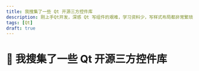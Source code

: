 ```yaml
---
title: 我搜集了一些 Qt 开源三方控件库
description: 刚上手Qt开发，深感 Qt 写组件的艰难，学习资料少，写样式布局都非常繁琐，这里整理一些开源的 Qt 组件库，方便随时学习汲取营养。
tags: [Qt]
draft: true
---
```


# :eyes: 我搜集了一些 Qt 开源三方控件库
